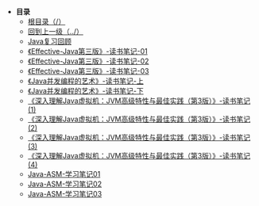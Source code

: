 * **目录**
  * [根目录（/）](/README)
  * [回到上一级（../）](/README)
  * [Java复习回顾](/study/Java/Java复习回顾)
  * [《Effective-Java第三版》-读书笔记-01](/study/Java/《Effective-Java第三版》-读书笔记-01)
  * [《Effective-Java第三版》-读书笔记-02](/study/Java/《Effective-Java第三版》-读书笔记-02)
  * [《Effective-Java第三版》-读书笔记-03](/study/Java/《Effective-Java第三版》-读书笔记-03)
  * [《Java并发编程的艺术》-读书笔记-上](/study/Java/《Java并发编程的艺术》-读书笔记-上)
  * [《Java并发编程的艺术》-读书笔记-下](/study/Java/《Java并发编程的艺术》-读书笔记-下)
  * [《深入理解Java虚拟机：JVM高级特性与最佳实践（第3版）》-读书笔记(1)](/study/Java/《深入理解Java虚拟机：JVM高级特性与最佳实践（第3版）》-读书笔记(1))
  * [《深入理解Java虚拟机：JVM高级特性与最佳实践（第3版）》-读书笔记(2)](/study/Java/《深入理解Java虚拟机：JVM高级特性与最佳实践（第3版）》-读书笔记(2))
  * [《深入理解Java虚拟机：JVM高级特性与最佳实践（第3版）》-读书笔记(3)](/study/Java/《深入理解Java虚拟机：JVM高级特性与最佳实践（第3版）》-读书笔记(3))
  * [《深入理解Java虚拟机：JVM高级特性与最佳实践（第3版）》-读书笔记(4)](/study/Java/《深入理解Java虚拟机：JVM高级特性与最佳实践（第3版）》-读书笔记(4))
  * [Java-ASM-学习笔记01](/study/Java/Java-ASM-学习笔记01)
  * [Java-ASM-学习笔记02](/study/Java/Java-ASM-学习笔记02)
  * [Java-ASM-学习笔记03](/study/Java/Java-ASM-学习笔记03)

